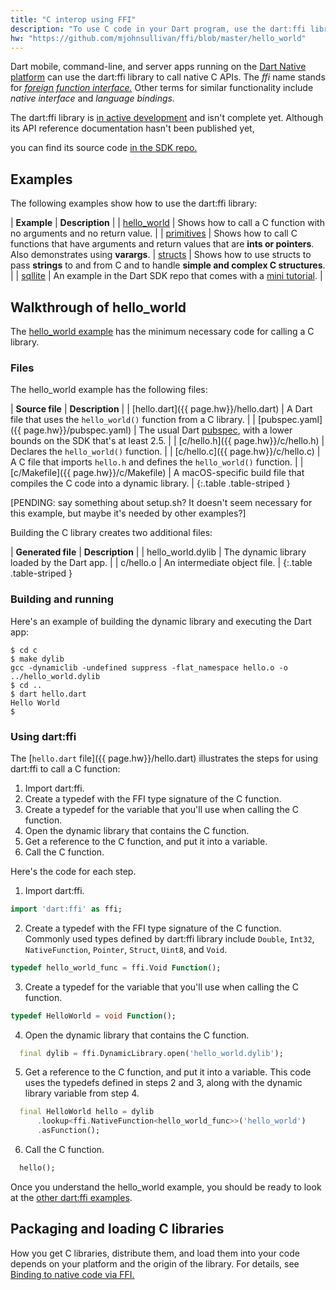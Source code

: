 ```yaml
---
title: "C interop using FFI"
description: "To use C code in your Dart program, use the dart:ffi library (currently in preview)."
hw: "https://github.com/mjohnsullivan/ffi/blob/master/hello_world"
---
```


Dart mobile, command-line, and server apps running on the [Dart Native
platform](/platforms/) can use the dart:ffi library to call native C APIs.
The _ffi_ name stands for [_foreign function interface._][FFI]
Other terms for similar functionality include _native interface_
and _language bindings._

The dart:ffi library is [in active development][ffi issue]
and isn't complete yet.
Although its API reference documentation hasn't been published yet,
<!-- https://github.com/dart-lang/sdk/issues/37946 -->
you can find its source code
[in the SDK repo.](https://github.com/dart-lang/sdk/tree/master/sdk/lib/ffi)

## Examples

The following examples show how to use the dart:ffi library:

| **Example** | **Description** |
| [hello_world][] | Shows how to call a C function with no arguments and no return value. |
| [primitives][] | Shows how to call C functions that have arguments and return values that are **ints or pointers**. Also demonstrates using **varargs**.
| [structs][] | Shows how to use structs to pass **strings** to and from C and to handle **simple and complex C structures**. |
| [sqllite][] | An example in the Dart SDK repo that comes with a [mini tutorial][]. |


## Walkthrough of hello_world

The [hello_world example][hello_world] has the minimum necessary code for
calling a C library.

### Files

The hello_world example has the following files:

| **Source file** | **Description** |
| [hello.dart]({{ page.hw}}/hello.dart) | A Dart file that uses the `hello_world()` function from a C library. |
| [pubspec.yaml]({{ page.hw}}/pubspec.yaml) | The usual Dart [pubspec](/tools/pub/pubspec), with a lower bounds on the SDK that's at least 2.5. |
| [c/hello.h]({{ page.hw}}/c/hello.h) | Declares the `hello_world()` function. |
| [c/hello.c]({{ page.hw}}/c/hello.c) | A C file that imports `hello.h` and defines the `hello_world()` function. |
| [c/Makefile]({{ page.hw}}/c/Makefile) | A macOS-specific build file that compiles the C code into a dynamic library. |
{:.table .table-striped }

[PENDING: say something about setup.sh? It doesn't seem necessary for this example, but maybe it's needed by other examples?]
<!-- 
  | [setup.sh]({{ page.hw}}/setup.sh) | A macOS-specific script that sets an environment variable. [PENDING: Omit from this list? Why is it necessary? I didn't seem to need it.] |
-->

Building the C library creates two additional files:

| **Generated file** | **Description** |
| hello_world.dylib | The dynamic library loaded by the Dart app. |
| c/hello.o | An intermediate object file. |
{:.table .table-striped }

### Building and running

Here's an example of building the dynamic library and executing the Dart app:

```terminal
$ cd c
$ make dylib
gcc -dynamiclib -undefined suppress -flat_namespace hello.o -o ../hello_world.dylib
$ cd ..
$ dart hello.dart
Hello World
$ 
```

### Using dart:ffi

The [`hello.dart` file]({{ page.hw}}/hello.dart)
illustrates the steps for using dart:ffi to call a C function:

1. Import dart:ffi.
2. Create a typedef with the FFI type signature of the C function.
3. Create a typedef for the variable that you'll use when calling the C function.
4. Open the dynamic library that contains the C function.
5. Get a reference to the C function, and put it into a variable.
6. Call the C function.

Here's the code for each step.

1. Import dart:ffi.
```dart
import 'dart:ffi' as ffi;
```

2. Create a typedef with the FFI type signature of the C function. <br>
   Commonly used types defined by dart:ffi library include
   `Double`, `Int32`, `NativeFunction`, `Pointer`, `Struct`, `Uint8`, and `Void`.
```dart
typedef hello_world_func = ffi.Void Function();
```

3. Create a typedef for the variable that you'll use when calling the C function.
```dart
typedef HelloWorld = void Function();
```

4. Open the dynamic library that contains the C function.
```dart
  final dylib = ffi.DynamicLibrary.open('hello_world.dylib');
```

5. Get a reference to the C function, and put it into a variable.
   This code uses the typedefs defined in steps 2 and 3, along with
   the dynamic library variable from step 4.
```dart
  final HelloWorld hello = dylib
      .lookup<ffi.NativeFunction<hello_world_func>>('hello_world')
      .asFunction();
```

6. Call the C function.
```dart
  hello();
```

Once you understand the hello_world example, you should be ready to look at the
[other dart:ffi examples](#examples).


## Packaging and loading C libraries

How you get C libraries, distribute them, and load them into your code
depends on your platform and the origin of the library.
For details, see [Binding to native code via FFI.][binding]


[binding]: https://github.com/flutter/flutter/wiki/Binding-to-native-code-via-FFI
[mini tutorial]: https://github.com/dart-lang/sdk/blob/master/samples/ffi/sqlite/docs/sqlite-tutorial.md
[FFI]: https://en.wikipedia.org/wiki/Foreign_function_interface
[ffi issue]: https://github.com/dart-lang/sdk/issues/34452
[hello_world]: https://github.com/mjohnsullivan/ffi/tree/master/hello_world
[primitives]: https://github.com/mjohnsullivan/ffi/tree/master/primitives
[structs]: https://github.com/mjohnsullivan/ffi/tree/master/structs
[sqllite]: https://github.com/dart-lang/sdk/blob/master/samples/ffi/sqlite
